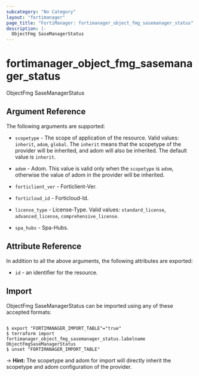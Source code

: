```yaml
---
subcategory: "No Category"
layout: "fortimanager"
page_title: "FortiManager: fortimanager_object_fmg_sasemanager_status"
description: |-
  ObjectFmg SaseManagerStatus
---
```


# fortimanager_object_fmg_sasemanager_status
ObjectFmg SaseManagerStatus

## Argument Reference


The following arguments are supported:

* `scopetype` - The scope of application of the resource. Valid values: `inherit`, `adom`, `global`. The `inherit` means that the scopetype of the provider will be inherited, and adom will also be inherited. The default value is `inherit`.
* `adom` - Adom. This value is valid only when the `scopetype` is `adom`, otherwise the value of adom in the provider will be inherited.

* `forticlient_ver` - Forticlient-Ver.
* `forticloud_id` - Forticloud-Id.
* `license_type` - License-Type. Valid values: `standard_license`, `advanced_license`, `comprehensive_license`.

* `spa_hubs` - Spa-Hubs.


## Attribute Reference

In addition to all the above arguments, the following attributes are exported:
* `id` - an identifier for the resource.

## Import

ObjectFmg SaseManagerStatus can be imported using any of these accepted formats:
```

$ export "FORTIMANAGER_IMPORT_TABLE"="true"
$ terraform import fortimanager_object_fmg_sasemanager_status.labelname ObjectFmgSaseManagerStatus
$ unset "FORTIMANAGER_IMPORT_TABLE"
```
-> **Hint:** The scopetype and adom for import will directly inherit the scopetype and adom configuration of the provider.
